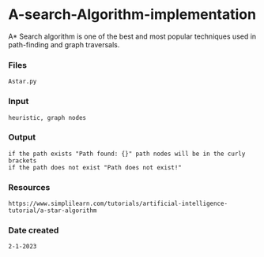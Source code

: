 # A-search-Algorithm-implementation
A* Search algorithm is one of the best and most popular techniques used in path-finding and graph traversals.

### Files
    Astar.py
### Input
    heuristic, graph nodes
### Output
    if the path exists "Path found: {}" path nodes will be in the curly 
    brackets
    if the path does not exist "Path does not exist!"
### Resources
    https://www.simplilearn.com/tutorials/artificial-intelligence- 
    tutorial/a-star-algorithm
### Date created
    2-1-2023 
